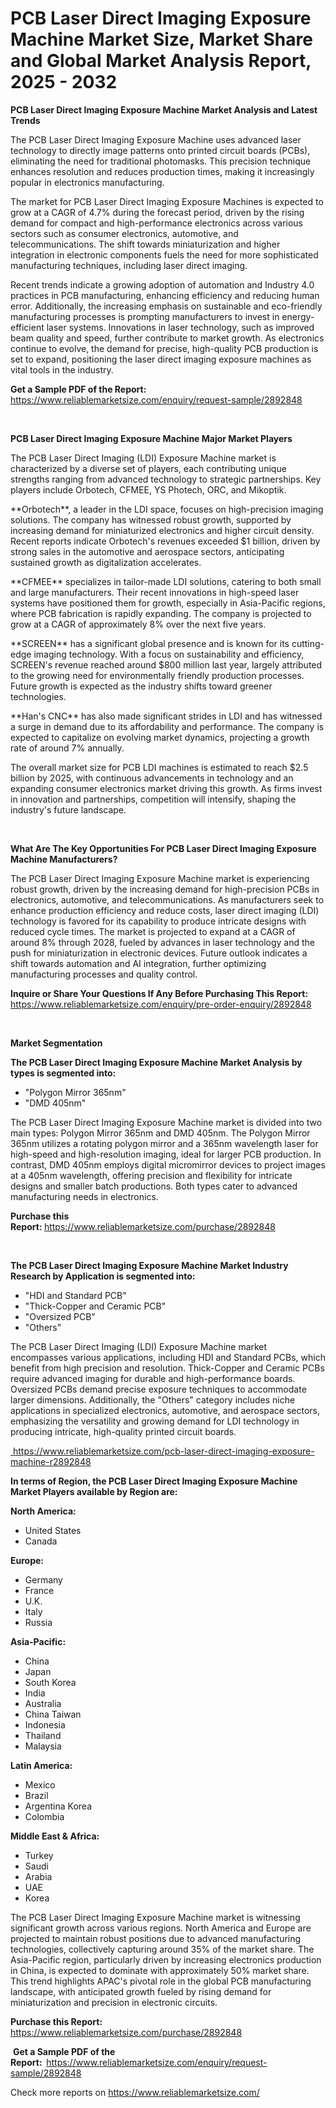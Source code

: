 <p><h1>PCB Laser Direct Imaging Exposure Machine Market Size, Market Share and Global Market Analysis Report, 2025 - 2032</h1></p><p><strong>PCB Laser Direct Imaging Exposure Machine Market Analysis and Latest Trends</strong></p>
<p><p>The PCB Laser Direct Imaging Exposure Machine uses advanced laser technology to directly image patterns onto printed circuit boards (PCBs), eliminating the need for traditional photomasks. This precision technique enhances resolution and reduces production times, making it increasingly popular in electronics manufacturing.</p><p>The market for PCB Laser Direct Imaging Exposure Machines is expected to grow at a CAGR of 4.7% during the forecast period, driven by the rising demand for compact and high-performance electronics across various sectors such as consumer electronics, automotive, and telecommunications. The shift towards miniaturization and higher integration in electronic components fuels the need for more sophisticated manufacturing techniques, including laser direct imaging.</p><p>Recent trends indicate a growing adoption of automation and Industry 4.0 practices in PCB manufacturing, enhancing efficiency and reducing human error. Additionally, the increasing emphasis on sustainable and eco-friendly manufacturing processes is prompting manufacturers to invest in energy-efficient laser systems. Innovations in laser technology, such as improved beam quality and speed, further contribute to market growth. As electronics continue to evolve, the demand for precise, high-quality PCB production is set to expand, positioning the laser direct imaging exposure machines as vital tools in the industry.</p></p>
<p><strong>Get a Sample PDF of the Report:&nbsp;</strong> <a href="https://www.reliablemarketsize.com/enquiry/request-sample/2892848?utm_campaign=3248&utm_medium=2&utm_source=Github&utm_content=ia&utm_term=15032025&utm_id=pcb-laser-direct-imaging-exposure-machine">https://www.reliablemarketsize.com/enquiry/request-sample/2892848</a></p>
<p>&nbsp;</p>
<p><strong>PCB Laser Direct Imaging Exposure Machine Major Market Players</strong></p>
<p><p>The PCB Laser Direct Imaging (LDI) Exposure Machine market is characterized by a diverse set of players, each contributing unique strengths ranging from advanced technology to strategic partnerships. Key players include Orbotech, CFMEE, YS Photech, ORC, and Mikoptik.</p><p>**Orbotech**, a leader in the LDI space, focuses on high-precision imaging solutions. The company has witnessed robust growth, supported by increasing demand for miniaturized electronics and higher circuit density. Recent reports indicate Orbotech's revenues exceeded $1 billion, driven by strong sales in the automotive and aerospace sectors, anticipating sustained growth as digitalization accelerates.</p><p>**CFMEE** specializes in tailor-made LDI solutions, catering to both small and large manufacturers. Their recent innovations in high-speed laser systems have positioned them for growth, especially in Asia-Pacific regions, where PCB fabrication is rapidly expanding. The company is projected to grow at a CAGR of approximately 8% over the next five years.</p><p>**SCREEN** has a significant global presence and is known for its cutting-edge imaging technology. With a focus on sustainability and efficiency, SCREEN's revenue reached around $800 million last year, largely attributed to the growing need for environmentally friendly production processes. Future growth is expected as the industry shifts toward greener technologies.</p><p>**Han's CNC** has also made significant strides in LDI and has witnessed a surge in demand due to its affordability and performance. The company is expected to capitalize on evolving market dynamics, projecting a growth rate of around 7% annually.</p><p>The overall market size for PCB LDI machines is estimated to reach $2.5 billion by 2025, with continuous advancements in technology and an expanding consumer electronics market driving this growth. As firms invest in innovation and partnerships, competition will intensify, shaping the industry's future landscape.</p></p>
<p>&nbsp;</p>
<p><strong>What Are The Key Opportunities For PCB Laser Direct Imaging Exposure Machine Manufacturers?</strong></p>
<p><p>The PCB Laser Direct Imaging Exposure Machine market is experiencing robust growth, driven by the increasing demand for high-precision PCBs in electronics, automotive, and telecommunications. As manufacturers seek to enhance production efficiency and reduce costs, laser direct imaging (LDI) technology is favored for its capability to produce intricate designs with reduced cycle times. The market is projected to expand at a CAGR of around 8% through 2028, fueled by advances in laser technology and the push for miniaturization in electronic devices. Future outlook indicates a shift towards automation and AI integration, further optimizing manufacturing processes and quality control.</p></p>
<p><strong>Inquire or Share Your Questions If Any Before Purchasing This Report:</strong> <a href="https://www.reliablemarketsize.com/enquiry/pre-order-enquiry/2892848?utm_campaign=3248&utm_medium=2&utm_source=Github&utm_content=ia&utm_term=15032025&utm_id=pcb-laser-direct-imaging-exposure-machine">https://www.reliablemarketsize.com/enquiry/pre-order-enquiry/2892848</a></p>
<p>&nbsp;</p>
<p><strong>Market Segmentation</strong></p>
<p><strong>The PCB Laser Direct Imaging Exposure Machine Market Analysis by types is segmented into:</strong></p>
<p><ul><li>"Polygon Mirror 365nm"</li><li>"DMD 405nm"</li></ul></p>
<p><p>The PCB Laser Direct Imaging Exposure Machine market is divided into two main types: Polygon Mirror 365nm and DMD 405nm. The Polygon Mirror 365nm utilizes a rotating polygon mirror and a 365nm wavelength laser for high-speed and high-resolution imaging, ideal for larger PCB production. In contrast, DMD 405nm employs digital micromirror devices to project images at a 405nm wavelength, offering precision and flexibility for intricate designs and smaller batch productions. Both types cater to advanced manufacturing needs in electronics.</p></p>
<p><strong>Purchase this Report:&nbsp;</strong><a href="https://www.reliablemarketsize.com/purchase/2892848?utm_campaign=3248&utm_medium=2&utm_source=Github&utm_content=ia&utm_term=15032025&utm_id=pcb-laser-direct-imaging-exposure-machine">https://www.reliablemarketsize.com/purchase/2892848</a></p>
<p>&nbsp;</p>
<p><strong>The PCB Laser Direct Imaging Exposure Machine Market Industry Research by Application is segmented into:</strong></p>
<p><ul><li>"HDI and Standard PCB"</li><li>"Thick-Copper and Ceramic PCB"</li><li>"Oversized PCB"</li><li>"Others"</li></ul></p>
<p><p>The PCB Laser Direct Imaging (LDI) Exposure Machine market encompasses various applications, including HDI and Standard PCBs, which benefit from high precision and resolution. Thick-Copper and Ceramic PCBs require advanced imaging for durable and high-performance boards. Oversized PCBs demand precise exposure techniques to accommodate larger dimensions. Additionally, the "Others" category includes niche applications in specialized electronics, automotive, and aerospace sectors, emphasizing the versatility and growing demand for LDI technology in producing intricate, high-quality printed circuit boards.</p></p>
<p><a href="https://www.reliablemarketsize.com/pcb-laser-direct-imaging-exposure-machine-r2892848?utm_campaign=3248&utm_medium=2&utm_source=Github&utm_content=ia&utm_term=15032025&utm_id=pcb-laser-direct-imaging-exposure-machine">&nbsp;https://www.reliablemarketsize.com/pcb-laser-direct-imaging-exposure-machine-r2892848</a></p>
<p><strong>In terms of Region, the PCB Laser Direct Imaging Exposure Machine Market Players available by Region are:</strong></p>
<p>
    <p> <strong> North America: </strong>
        <ul>
            <li>United States</li>
            <li>Canada</li>
        </ul>
        </p> 
    <p> <strong> Europe: </strong>
        <ul>
            <li>Germany</li>
            <li>France</li>
            <li>U.K.</li>
            <li>Italy</li>
            <li>Russia</li>
        </ul>
        </p> 
    <p> <strong> Asia-Pacific: </strong>
        <ul>
            <li>China</li>
            <li>Japan</li>
            <li>South Korea</li>
            <li>India</li>
            <li>Australia</li>
            <li>China Taiwan</li>
            <li>Indonesia</li>
            <li>Thailand</li>
            <li>Malaysia</li>
        </ul>
        </p> 
    <p> <strong> Latin America: </strong>
        <ul>
            <li>Mexico</li>
            <li>Brazil</li>
            <li>Argentina Korea</li>
            <li>Colombia</li>
        </ul>
        </p> 
    <p> <strong> Middle East & Africa: </strong>
        <ul>
            <li>Turkey</li>
            <li>Saudi</li>
            <li>Arabia</li>
            <li>UAE</li>
            <li>Korea</li>
        </ul>
    </p>
    </p>
<p><p>The PCB Laser Direct Imaging Exposure Machine market is witnessing significant growth across various regions. North America and Europe are projected to maintain robust positions due to advanced manufacturing technologies, collectively capturing around 35% of the market share. The Asia-Pacific region, particularly driven by increasing electronics production in China, is expected to dominate with approximately 50% market share. This trend highlights APAC's pivotal role in the global PCB manufacturing landscape, with anticipated growth fueled by rising demand for miniaturization and precision in electronic circuits.</p></p>
<p><strong>Purchase this Report: </strong><a href="https://www.reliablemarketsize.com/purchase/2892848?utm_campaign=3248&utm_medium=2&utm_source=Github&utm_content=ia&utm_term=15032025&utm_id=pcb-laser-direct-imaging-exposure-machine">https://www.reliablemarketsize.com/purchase/2892848</a></p>
<p>&nbsp;<strong>Get a Sample PDF of the Report:&nbsp;&nbsp;</strong><a href="https://www.reliablemarketsize.com/enquiry/request-sample/2892848?utm_campaign=3248&utm_medium=2&utm_source=Github&utm_content=ia&utm_term=15032025&utm_id=pcb-laser-direct-imaging-exposure-machine">https://www.reliablemarketsize.com/enquiry/request-sample/2892848</a></p>
<p><strong></strong></p>
<p>Check more reports on <a href="https://www.reliablemarketsize.com/?utm_campaign=3248&utm_medium=2&utm_source=Github&utm_content=ia&utm_term=15032025&utm_id=pcb-laser-direct-imaging-exposure-machine">https://www.reliablemarketsize.com/</a></p>